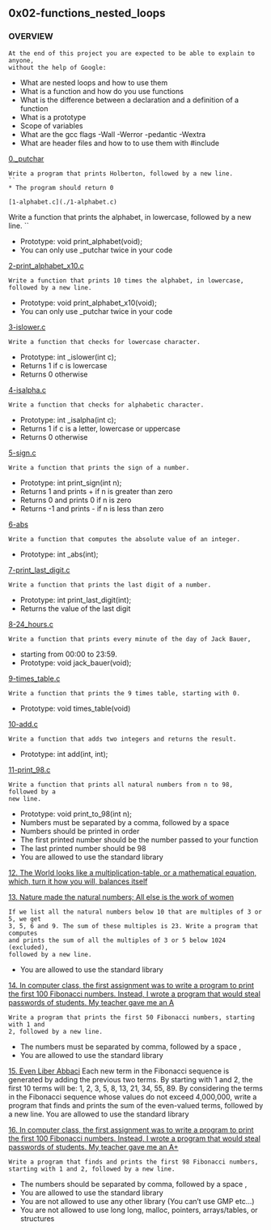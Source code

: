 ## 0x02-functions_nested_loops

### OVERVIEW

```
At the end of this project you are expected to be able to explain to anyone,
without the help of Google:
```
* What are nested loops and how to use them
* What is a function and how do you use functions
* What is the difference between a declaration and a definition of a function
* What is a prototype
* Scope of variables
* What are the gcc flags -Wall -Werror -pedantic -Wextra
* What are header files and how to to use them with #include

[0._putchar](./0-putchar.c)
```
Write a program that prints Holberton, followed by a new line.
``
* The program should return 0

[1-alphabet.c](./1-alphabet.c)
```
Write a function that prints the alphabet, in lowercase, followed by a new line.
``
* Prototype: void print_alphabet(void);
* You can only use _putchar twice in your code

[2-print_alphabet_x10.c](./2-print_alphabet_x10.c)
```
Write a function that prints 10 times the alphabet, in lowercase,
followed by a new line.
```
* Prototype: void print_alphabet_x10(void);
* You can only use _putchar twice in your code

[3-islower.c](./3-islower.c)
```
Write a function that checks for lowercase character.
```
* Prototype: int _islower(int c);
* Returns 1 if c is lowercase
* Returns 0 otherwise

[4-isalpha.c](./4-isalpha.c)
```
Write a function that checks for alphabetic character.
```
* Prototype: int _isalpha(int c);
* Returns 1 if c is a letter, lowercase or uppercase
* Returns 0 otherwise

[5-sign.c](./5-sign.c)
```
Write a function that prints the sign of a number.
```
* Prototype: int print_sign(int n);
* Returns 1 and prints + if n is greater than zero
* Returns 0 and prints 0 if n is zero
* Returns -1 and prints - if n is less than zero

[6-abs](./6-abs)
```
Write a function that computes the absolute value of an integer.
```
* Prototype: int _abs(int);

[7-print_last_digit.c](./7-print_last_digit.c)
```
Write a function that prints the last digit of a number.
```
* Prototype: int print_last_digit(int);
* Returns the value of the last digit

[8-24_hours.c](./8-24_hours.c)
```
Write a function that prints every minute of the day of Jack Bauer,
```
* starting from 00:00 to 23:59.
* Prototype: void jack_bauer(void);

[9-times_table.c](./9-times_table.c)
```
Write a function that prints the 9 times table, starting with 0.
```
* Prototype: void times_table(void)

[10-add.c](./10-add.c)
```
Write a function that adds two integers and returns the result.
```
* Prototype: int add(int, int);

[11-print_98.c](./11-print_98.c)
```
Write a function that prints all natural numbers from n to 98, followed by a
new line.
```
* Prototype: void print_to_98(int n);
* Numbers must be separated by a comma, followed by a space
* Numbers should be printed in order
* The first printed number should be the number passed to your function
* The last printed number should be 98
* You are allowed to use the standard library

[12. The World looks like a multiplication-table, or a mathematical equation,
which, turn it how you will, balances itself](./100-times_table.c)

[13. Nature made the natural numbers; All else is the work of women](./101-natural.c)
```
If we list all the natural numbers below 10 that are multiples of 3 or 5, we get
3, 5, 6 and 9. The sum of these multiples is 23. Write a program that computes
and prints the sum of all the multiples of 3 or 5 below 1024 (excluded),
followed by a new line.
```
* You are allowed to use the standard library

[14. In computer class, the first assignment was to write a program to print the
first 100 Fibonacci numbers. Instead, I wrote a program that would steal
passwords of students. My teacher gave me an A](./102-fibonacci.c)
```
Write a program that prints the first 50 Fibonacci numbers, starting with 1 and
2, followed by a new line.
```
* The numbers must be separated by comma, followed by a space ,
* You are allowed to use the standard library

[15. Even Liber Abbaci](./103-fibonacci.c)
Each new term in the Fibonacci sequence is generated by adding the previous two
terms. By starting with 1 and 2, the first 10 terms will be: 1, 2, 3, 5, 8, 13,
21, 34, 55, 89. By considering the terms in the Fibonacci sequence whose values
do not exceed 4,000,000, write a program that finds and prints the sum of the
even-valued terms, followed by a new line.
You are allowed to use the standard library

[16. In computer class, the first assignment was to write a program to print the
first 100 Fibonacci numbers. Instead, I wrote a program that would steal
passwords of students. My teacher gave me an A+](./104-fibonacci.c)
```
Write a program that finds and prints the first 98 Fibonacci numbers,
starting with 1 and 2, followed by a new line.
```

* The numbers should be separated by comma, followed by a space ,
* You are allowed to use the standard library
* You are not allowed to use any other library (You can’t use GMP etc…)
* You are not allowed to use long long, malloc, pointers, arrays/tables, or
  structures
